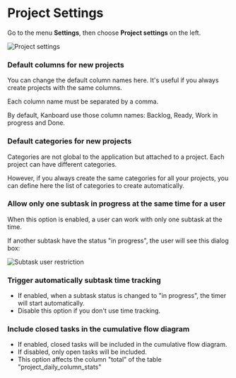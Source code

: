 Project Settings
================

Go to the menu **Settings**, then choose **Project settings** on the left.

![Project settings](screenshots/project-settings.png)

### Default columns for new projects

You can change the default column names here.
It's useful if you always create projects with the same columns.

Each column name must be separated by a comma.

By default, Kanboard use those column names: Backlog, Ready, Work in progress and Done.

### Default categories for new projects

Categories are not global to the application but attached to a project.
Each project can have different categories.

However, if you always create the same categories for all your projects, you can define here the list of categories to create automatically.

### Allow only one subtask in progress at the same time for a user

When this option is enabled, a user can work with only one subtask at the time.

If another subtask have the status "in progress", the user will see this dialog box:

![Subtask user restriction](screenshots/subtask-user-restriction.png)

### Trigger automatically subtask time tracking

- If enabled, when a subtask status is changed to "in progress", the timer will start automatically.
- Disable this option if you don't use time tracking.

### Include closed tasks in the cumulative flow diagram

- If enabled, closed tasks will be included in the cumulative flow diagram.
- If disabled, only open tasks will be included.
- This option affects the column "total" of the table "project_daily_column_stats"

